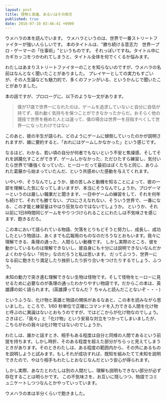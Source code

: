 ```yaml
---
layout: post
title: 怪物と英雄、あるいはその両方
published: true
date: 2016-07-10 03:46:41 +0900
---
```


ウメハラの本を読んでいます。
ウメハラというのは、世界で一番ストリートファイターが強い人らしいです。
本のタイトルは、"勝ち続ける意志力　世界一プロ・ゲーマーの「仕事術」"というものです。
それっぽいですね。タイトル中にカギカッコをつかわれてしまうと、タイトル全体を何でくくるか悩みます。

わたしはあまりストリートファイターのことを知らないのですが、ウメハラの名前はなんとなく聞いたことがありました。
プレイヤーとしての実力もすごいが、その人生論なども魅力的で、多くのファンがいる、というかんじで聞いたことがありました。

本の話ですが、プロローグに、以下のような一文があります。

> 僕が17歳で世界一になれたのは、ゲームを追求していないと自分に自信が持てず、揺れ動く気持ちを保つことができなかったからだ。おそらく他の競技で世界を極めた人とは違って、僕の場合は世界一を目指すべくして世界一になったわけではない

このあと、彼の半生が語られ、どのようにゲームに傾倒していったのかが説明されますが、雑に要約すると、「おれにはゲームしかなかった」という感じです。

なるほど、わかる、若い頃の自分が何者でもないという不安と焦燥感、そしてそれを誤魔化すことができず、ゲームしかなかった、ただひたすら練習し、気付いたら世界で1番強くなっていた、ヒーローだって最初はぼくたちと同じ、ありふれた葛藤から始まっていたんだ、という共感めいた感動を与えてくれます。

いやいや、そうなんでしょうか、彼の苦しみと動機を知ることによって、彼の一部を理解した気になってしまいますが、本当にそうなんでしょうか。プロゲーマーというのは厳しい職業だと聞きます、一日中ゲームの練習をして、それを何年も続けて、それでも勝てない、プロにさえなれない、そういう世界で、一番になる、この才能と練習量はやはり狂気なのではないでしょうか。
というか、それ以前に1日8時間同じゲームをやりつづけられることにわたしは不気味さを感じます、飽きるだろ。

この本において語られている物語、欠落をとりもどそうと努力し、成長し、成功したという物語は、あくまでも広報用のものなのだろうなとおもいます。我々に理解できる、条理の通った、人間らしい動機です。
しかし実際のところ、彼を動かしているものは理解できないし、彼自身にも十分には説明できないなんだかよくわからない「何か」なのだろうと私は思います。
だってふつう、世界一になる前に飽きたり満足したり挫折したり折り合いをつけたりするでしょう、ふつう。

未知の動力で突き進む理解できない生物は怪物です。そして怪物をヒーローに見せるために必要なのが条理の通ったわかりやすい物語です。だからこの本は、英雄譚の如く語られます。(英雄譚ってなんだ？ ちゃんと読んだことないぞ・・・)

というふうな、化け物と英雄と物語の関係があるなあと、この本を読みながら思いました。ところで、1/60 秒単位で正確にコマンドを入力できる人間を化け物と呼ぶのに異論はないとおもうのですが、ではどこからが化け物なのでしょう。さきほど、「我々」と「化け物」という安易な対立をつかってしまいましたが、こちらがわの我々は化け物ではないのでしょうか。

わたしは、誰かと話すとき、相手もある程度は自分と同様の人間であるという前提を持ちます。しかし時折、そのある程度を超えた部分がちらっと見えてしまうときがあります。そのときわたしは、ある程度の範囲内から、その外にあるものを説明しようと試みます。もしそれが成功すれば、既知を組みたてて未知を説明できたので、やはり相手もわたしとおなじなんだという安心が得られます。

しかし実際、あなたとわたしは別の人間だし、理解も説明もできない部分が必ず存在することは明らかです。
この不気味さを、お互いに隠しつつ、物語でコミュニケートしつつなんとかやっていっています。

ウメハラの本は半分くらいで飽きました。

